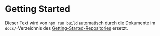 # Getting Started

Dieser Text wird von `npm run build` automatisch durch die Dokumente im `docs/`-Verzeichnis des [Getting-Started-Repositories](https://github.com/process-engine/getting-started) ersetzt.

